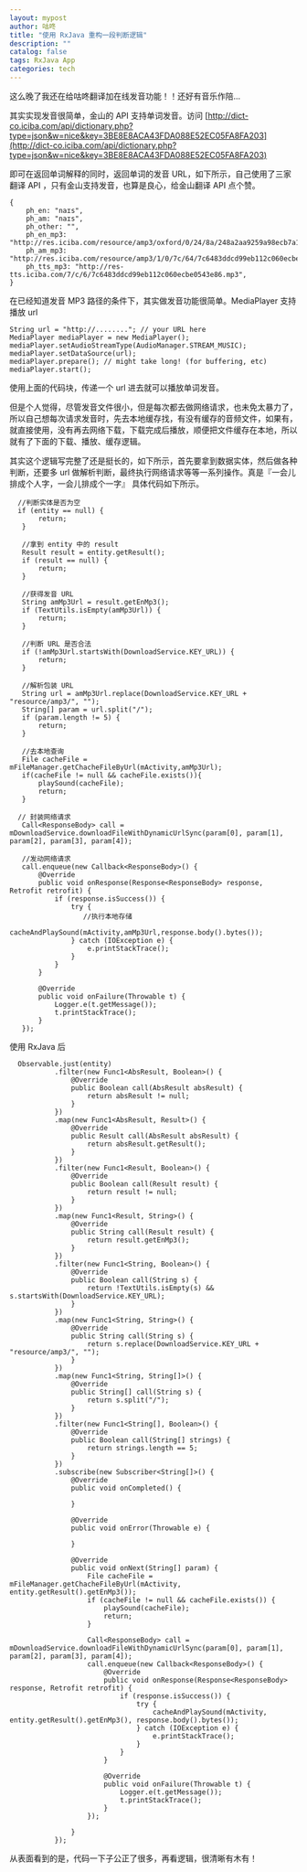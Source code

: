 ```yaml
---
layout: mypost
author: 咕咚
title: "使用 RxJava 重构一段判断逻辑"
description: ""
catalog: false
tags: RxJava App 
categories: tech 
---
```


这么晚了我还在给咕咚翻译加在线发音功能！！还好有音乐作陪...

其实实现发音很简单，金山的 API 支持单词发音。访问 [http://dict-co.iciba.com/api/dictionary.php?type=json&w=nice&key=3BE8E8ACA43FDA088E52EC05FA8FA203](http://dict-co.iciba.com/api/dictionary.php?type=json&w=nice&key=3BE8E8ACA43FDA088E52EC05FA8FA203)

即可在返回单词解释的同时，返回单词的发音 URL，如下所示，自己使用了三家翻译 API ，只有金山支持发音，也算是良心，给金山翻译 API 点个赞。

    {
        ph_en: "naɪs",
        ph_am: "naɪs",
        ph_other: "",
        ph_en_mp3: "http://res.iciba.com/resource/amp3/oxford/0/24/8a/248a2aa9259a98ecb7a1ff677a0feed2.mp3",
        ph_am_mp3: "http://res.iciba.com/resource/amp3/1/0/7c/64/7c6483ddcd99eb112c060ecbe0543e86.mp3",
        ph_tts_mp3: "http://res-tts.iciba.com/7/c/6/7c6483ddcd99eb112c060ecbe0543e86.mp3",
    }

在已经知道发音 MP3 路径的条件下，其实做发音功能很简单。MediaPlayer 支持播放 url

    String url = "http://........"; // your URL here
    MediaPlayer mediaPlayer = new MediaPlayer();
    mediaPlayer.setAudioStreamType(AudioManager.STREAM_MUSIC);
    mediaPlayer.setDataSource(url);
    mediaPlayer.prepare(); // might take long! (for buffering, etc)
    mediaPlayer.start();

使用上面的代码块，传递一个 url 进去就可以播放单词发音。

但是个人觉得，尽管发音文件很小，但是每次都去做网络请求，也未免太暴力了，所以自己想每次请求发音时，先去本地缓存找，有没有缓存的音频文件，如果有，就直接使用，没有再去网络下载，下载完成后播放，顺便把文件缓存在本地，所以就有了下面的下载、播放、缓存逻辑。

其实这个逻辑写完整了还是挺长的，如下所示，首先要拿到数据实体，然后做各种判断，还要多 url 做解析判断，最终执行网络请求等等一系列操作。真是『一会儿排成个人字，一会儿排成个一字』 具体代码如下所示。


      //判断实体是否为空
      if (entity == null) {
           return;
       }

       //拿到 entity 中的 result
       Result result = entity.getResult();
       if (result == null) {
           return;
       }

       //获得发音 URL
       String amMp3Url = result.getEnMp3();
       if (TextUtils.isEmpty(amMp3Url)) {
           return;
       }

       //判断 URL 是否合法
       if (!amMp3Url.startsWith(DownloadService.KEY_URL)) {
           return;
       }

       //解析包装 URL
       String url = amMp3Url.replace(DownloadService.KEY_URL + "resource/amp3/", "");
       String[] param = url.split("/");
       if (param.length != 5) {
           return;
       }

       //去本地查询
       File cacheFile = mFileManager.getChacheFileByUrl(mActivity,amMp3Url);
       if(cacheFile != null && cacheFile.exists()){
           playSound(cacheFile);
           return;
       }

      // 封装网络请求
       Call<ResponseBody> call = mDownloadService.downloadFileWithDynamicUrlSync(param[0], param[1], param[2], param[3], param[4]);

       //发动网络请求
       call.enqueue(new Callback<ResponseBody>() {
           @Override
           public void onResponse(Response<ResponseBody> response, Retrofit retrofit) {
               if (response.isSuccess()) {
                   try {
                      //执行本地存储
                       cacheAndPlaySound(mActivity,amMp3Url,response.body().bytes());
                   } catch (IOException e) {
                       e.printStackTrace();
                   }
               }
           }

           @Override
           public void onFailure(Throwable t) {
               Logger.e(t.getMessage());
               t.printStackTrace();
           }
       });     


使用 RxJava 后

      Observable.just(entity)
               .filter(new Func1<AbsResult, Boolean>() {
                   @Override
                   public Boolean call(AbsResult absResult) {
                       return absResult != null;
                   }
               })
               .map(new Func1<AbsResult, Result>() {
                   @Override
                   public Result call(AbsResult absResult) {
                       return absResult.getResult();
                   }
               })
               .filter(new Func1<Result, Boolean>() {
                   @Override
                   public Boolean call(Result result) {
                       return result != null;
                   }
               })
               .map(new Func1<Result, String>() {
                   @Override
                   public String call(Result result) {
                       return result.getEnMp3();
                   }
               })
               .filter(new Func1<String, Boolean>() {
                   @Override
                   public Boolean call(String s) {
                       return !TextUtils.isEmpty(s) && s.startsWith(DownloadService.KEY_URL);
                   }
               })
               .map(new Func1<String, String>() {
                   @Override
                   public String call(String s) {
                       return s.replace(DownloadService.KEY_URL + "resource/amp3/", "");
                   }
               })
               .map(new Func1<String, String[]>() {
                   @Override
                   public String[] call(String s) {
                       return s.split("/");
                   }
               })
               .filter(new Func1<String[], Boolean>() {
                   @Override
                   public Boolean call(String[] strings) {
                       return strings.length == 5;
                   }
               })
               .subscribe(new Subscriber<String[]>() {
                   @Override
                   public void onCompleted() {

                   }

                   @Override
                   public void onError(Throwable e) {

                   }

                   @Override
                   public void onNext(String[] param) {
                       File cacheFile = mFileManager.getChacheFileByUrl(mActivity, entity.getResult().getEnMp3());
                       if (cacheFile != null && cacheFile.exists()) {
                           playSound(cacheFile);
                           return;
                       }

                       Call<ResponseBody> call = mDownloadService.downloadFileWithDynamicUrlSync(param[0], param[1], param[2], param[3], param[4]);
                       call.enqueue(new Callback<ResponseBody>() {
                           @Override
                           public void onResponse(Response<ResponseBody> response, Retrofit retrofit) {
                               if (response.isSuccess()) {
                                   try {
                                       cacheAndPlaySound(mActivity, entity.getResult().getEnMp3(), response.body().bytes());
                                   } catch (IOException e) {
                                       e.printStackTrace();
                                   }
                               }
                           }

                           @Override
                           public void onFailure(Throwable t) {
                               Logger.e(t.getMessage());
                               t.printStackTrace();
                           }
                       });

                   }
               });

从表面看到的是，代码一下子公正了很多，再看逻辑，很清晰有木有！               
